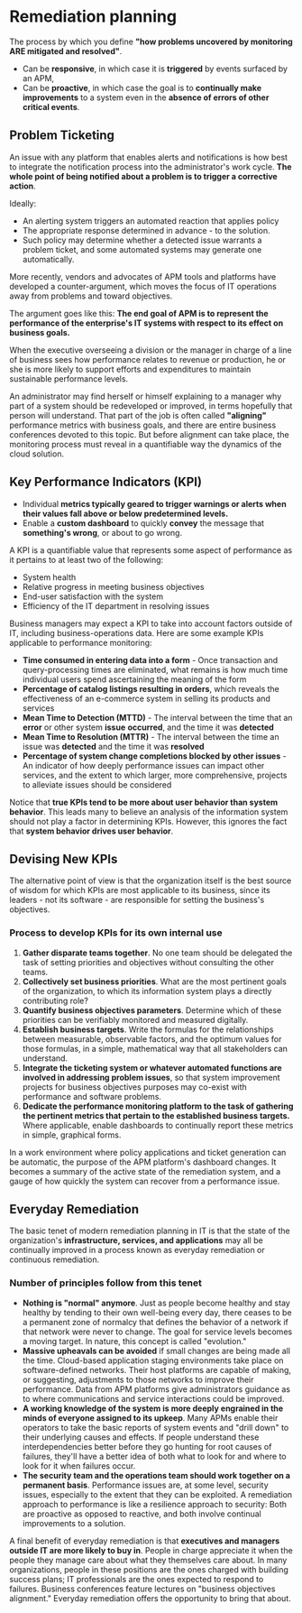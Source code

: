 # Remediation planning

The process by which you define **"how problems uncovered by monitoring ARE mitigated and resolved"**.

* Can be **responsive**, in which case it is **triggered** by events surfaced by an APM,
* Can be **proactive**, in which case the goal is to **continually make improvements** to a system even in the **absence of errors of other critical events**.

## Problem Ticketing

An issue with any platform that enables alerts and notifications is how best to integrate the notification process into the administrator's work cycle. **The whole point of being notified about a problem is to trigger a corrective action**.

Ideally:

* An alerting system triggers an automated reaction that applies policy
* The appropriate response determined in advance - to the solution.
* Such policy may determine whether a detected issue warrants a problem ticket, and some automated systems may generate one automatically.

More recently, vendors and advocates of APM tools and platforms have developed a counter-argument, which moves the focus of IT operations away from problems and toward objectives.

The argument goes like this: **The end goal of APM is to represent the performance of the enterprise's IT systems with respect to its effect on business goals.**

When the executive overseeing a division or the manager in charge of a line of business sees how performance relates to revenue or production, he or she is more likely to support efforts and expenditures to maintain sustainable performance levels.

An administrator may find herself or himself explaining to a manager why part of a system should be redeveloped or improved, in terms hopefully that person will understand. That part of the job is often called **"aligning"** performance metrics with business goals, and there are entire business conferences devoted to this topic. But before alignment can take place, the monitoring process must reveal in a quantifiable way the dynamics of the cloud solution.

## Key Performance Indicators (KPI)

* Individual **metrics typically geared to trigger warnings or alerts when their values fall above or below predetermined levels.**
* Enable a **custom dashboard** to quickly **convey** the message that **something's wrong**, or about to go wrong.

A KPI is a quantifiable value that represents some aspect of performance as it pertains to at least two of the following:

* System health
* Relative progress in meeting business objectives
* End-user satisfaction with the system
* Efficiency of the IT department in resolving issues

Business managers may expect a KPI to take into account factors outside of IT, including business-operations data. Here are some example KPIs applicable to performance monitoring:

* **Time consumed in entering data into a form** - Once transaction and query-processing times are eliminated, what remains is how much time individual users spend ascertaining the meaning of the form
* **Percentage of catalog listings resulting in orders**, which reveals the effectiveness of an e-commerce system in selling its products and services
* **Mean Time to Detection (MTTD)** - The interval between the time that an **error** or other system **issue** **occurred**, and the time it was **detected**
* **Mean Time to Resolution (MTTR)** - The interval between the time an issue was **detected** and the time it was **resolved**
* **Percentage of system change completions blocked by other issues** - An indicator of how deeply performance issues can impact other services, and the extent to which larger, more comprehensive, projects to alleviate issues should be considered

Notice that **true KPIs tend to be more about user behavior than system behavior**. This leads many to believe an analysis of the information system should not play a factor in determining KPIs. However, this ignores the fact that **system behavior drives user behavior**.

## Devising New KPIs

The alternative point of view is that the organization itself is the best source of wisdom for which KPIs are most applicable to its business, since its leaders - not its software - are responsible for setting the business's objectives.

### Process to develop KPIs for its own internal use

1. **Gather disparate teams together**. No one team should be delegated the task of setting priorities and objectives without consulting the other teams.
2. **Collectively set business priorities**. What are the most pertinent goals of the organization, to which its information system plays a directly contributing role?
3. **Quantify business objectives parameters**. Determine which of these priorities can be verifiably monitored and measured digitally.
4. **Establish business targets**. Write the formulas for the relationships between measurable, observable factors, and the optimum values for those formulas, in a simple, mathematical way that all stakeholders can understand.
5. **Integrate the ticketing system or whatever automated functions are involved in addressing problem issues**, so that system improvement projects for business objectives purposes may co-exist with performance and software problems.
6. **Dedicate the performance monitoring platform to the task of gathering the pertinent metrics that pertain to the established business targets.** Where applicable, enable dashboards to continually report these metrics in simple, graphical forms.

In a work environment where policy applications and ticket generation can be automatic, the purpose of the APM platform's dashboard changes. It becomes a summary of the active state of the remediation system, and a gauge of how quickly the system can recover from a performance issue.

## Everyday Remediation

The basic tenet of modern remediation planning in IT is that the state of the organization's **infrastructure, services, and applications** may all be continually improved in a process known as everyday remediation or continuous remediation.

### Number of principles follow from this tenet

* **Nothing is "normal" anymore**. Just as people become healthy and stay healthy by tending to their own well-being every day, there ceases to be a permanent zone of normalcy that defines the behavior of a network if that network were never to change. The goal for service levels becomes a moving target. In nature, this concept is called "evolution."
* **Massive upheavals can be avoided** if small changes are being made all the time. Cloud-based application staging environments take place on software-defined networks. Their host platforms are capable of making, or suggesting, adjustments to those networks to improve their performance. Data from APM platforms give administrators guidance as to where communications and service interactions could be improved.
* **A working knowledge of the system is more deeply engrained in the minds of everyone assigned to its upkeep**. Many APMs enable their operators to take the basic reports of system events and "drill down" to their underlying causes and effects. If people understand these interdependencies better before they go hunting for root causes of failures, they'll have a better idea of both what to look for and where to look for it when failures occur.
* **The security team and the operations team should work together on a permanent basis**. Performance issues are, at some level, security issues, especially to the extent that they can be exploited. A remediation approach to performance is like a resilience approach to security: Both are proactive as opposed to reactive, and both involve continual improvements to a solution.

A final benefit of everyday remediation is that **executives and managers outside IT are more likely to buy in**. People in charge appreciate it when the people they manage care about what they themselves care about. In many organizations, people in these positions are the ones charged with building success plans; IT professionals are the ones expected to respond to failures. Business conferences feature lectures on "business objectives alignment." Everyday remediation offers the opportunity to bring that about.
